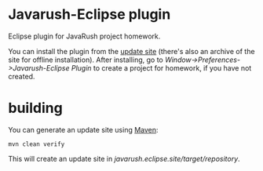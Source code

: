 # Javarush-Eclipse plugin
Eclipse plugin for JavaRush project homework.

You can install the plugin from the [update site](https://svrtm.github.io/update)
(there's also an archive of the site for offline installation). After installing,
go to *Window->Preferences->Javarush-Eclipse Plugin* to create a project for
homework, if you have not created.

# building
You can generate an update site using [Maven](http://maven.apache.org/):

    mvn clean verify

This will create an update site in
_javarush.eclipse.site/target/repository_.
